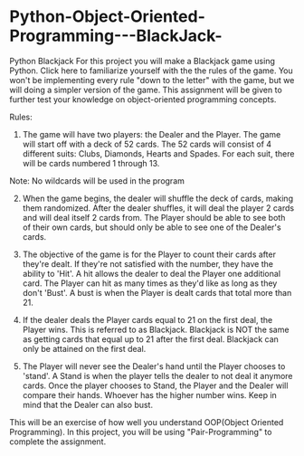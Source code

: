 # Python-Object-Oriented-Programming---BlackJack-
Python Blackjack
For this project you will make a Blackjack game using Python. Click here to familiarize yourself with the the rules of the game. You won't be implementing every rule "down to the letter" with the game, but we will doing a simpler version of the game. This assignment will be given to further test your knowledge on object-oriented programming concepts.

Rules:
1. The game will have two players: the Dealer and the Player. The game will start off with a deck of 52 cards. The 52 cards will consist of 4 different suits: Clubs, Diamonds, Hearts and Spades. For each suit, there will be cards numbered 1 through 13.

Note: No wildcards will be used in the program

2. When the game begins, the dealer will shuffle the deck of cards, making them randomized. After the dealer shuffles, it will deal the player 2 cards and will deal itself 2 cards from. The Player should be able to see both of their own cards, but should only be able to see one of the Dealer's cards.

3. The objective of the game is for the Player to count their cards after they're dealt. If they're not satisfied with the number, they have the ability to 'Hit'. A hit allows the dealer to deal the Player one additional card. The Player can hit as many times as they'd like as long as they don't 'Bust'. A bust is when the Player is dealt cards that total more than 21.

4. If the dealer deals the Player cards equal to 21 on the first deal, the Player wins. This is referred to as Blackjack. Blackjack is NOT the same as getting cards that equal up to 21 after the first deal. Blackjack can only be attained on the first deal.

5. The Player will never see the Dealer's hand until the Player chooses to 'stand'. A Stand is when the player tells the dealer to not deal it anymore cards. Once the player chooses to Stand, the Player and the Dealer will compare their hands. Whoever has the higher number wins. Keep in mind that the Dealer can also bust.


This will be an exercise of how well you understand OOP(Object Oriented Programming). In this project, you will be using "Pair-Programming" to complete the assignment.
